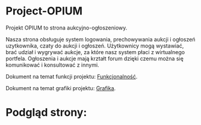 # Project-OPIUM
Projekt OPIUM to strona aukcyjno-ogłoszeniowy.

Nasza strona obsługuje system logowania, prechowywania aukcji i ogłoszeń uzytkownika, czaty do aukcji i ogłoszeń.
Użytkownicy mogą wystawiać, brać udział i wygrywać aukcje, za które nasz system płaci z wirtualnego portfela.
Ogłoszenia i aukcje mają krztałt forum dzięki czemu można się komunikować i konsultować z innymi.

Dokument na temat funkcji projektu: [Funkcjonalność](Funkcjonalność.md).

Dokument na temat grafiki projektu: [Grafika](Grafika.md).

# Podgląd strony:

